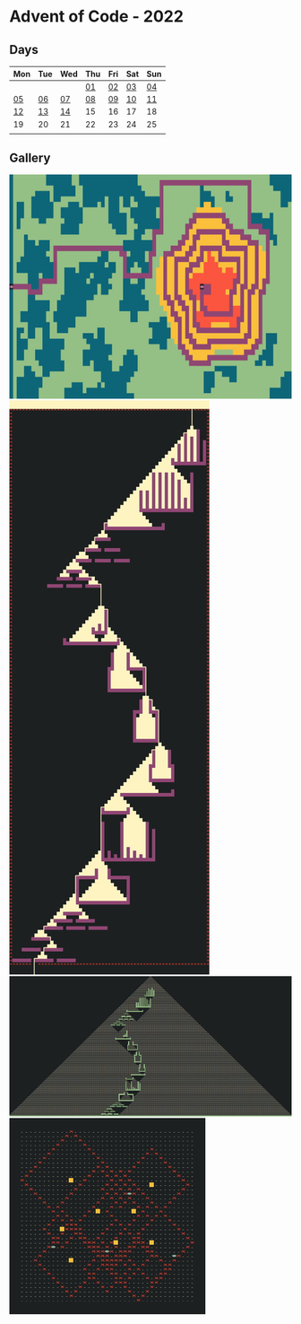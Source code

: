 # Advent of Code - 2022

## Days

| Mon | Tue | Wed | Thu | Fri | Sat | Sun |
| --- | --- | --- | --- | --- | --- | --- |
||||[01](./d01)|[02](./d02)|[03](./d03)|[04](./d04)|
|[05](./d05)|[06](./d06)|[07](./d07)|[08](./d08)|[09](./d09)|[10](./d10)|[11](./d11)|
|[12](./d12)|[13](./d13)|[14](./d14)|15|16|17|18|
|19|20|21|22|23|24|25|
|| 

## Gallery
![visualization screenshot](./d12/visual.jpg)
![visualization screenshot](./d14/visual_p1.jpg)
![visualization screenshot](./d14/visual_p2.jpg)
![visualization screenshot](./d15/visual.jpg)